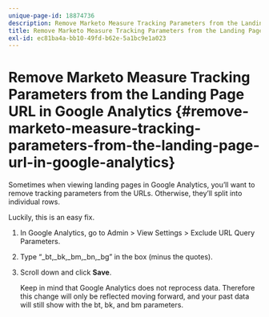 ```yaml
---
unique-page-id: 18874736
description: Remove Marketo Measure Tracking Parameters from the Landing Page URL in Google Analytics - Measure - Product Documentation
title: Remove Marketo Measure Tracking Parameters from the Landing Page URL in Google Analytics
exl-id: ec81ba4a-bb10-49fd-b62e-5a1bc9e1a023
---
```

# Remove Marketo Measure Tracking Parameters from the Landing Page URL in Google Analytics {#remove-marketo-measure-tracking-parameters-from-the-landing-page-url-in-google-analytics}

Sometimes when viewing landing pages in Google Analytics, you’ll want to remove tracking parameters from the URLs. Otherwise, they’ll split into individual rows.

Luckily, this is an easy fix.

1. In Google Analytics, go to Admin > View Settings > Exclude URL Query Parameters.
1. Type “_bt,_bk,_bm,_bn,_bg” in the box (minus the quotes).
1. Scroll down and click **Save**.

   Keep in mind that Google Analytics does not reprocess data. Therefore this change will only be reflected moving forward, and your past data will still show with the bt, bk, and bm parameters.
